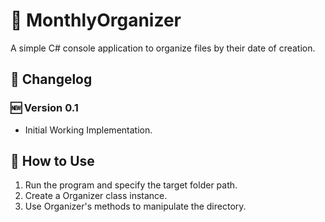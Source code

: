 # :file_folder: MonthlyOrganizer 
A simple C# console application to organize files by their date of creation.

## :wrench: Changelog

### :new: Version 0.1
- Initial Working Implementation.


## :book: How to Use
1. Run the program and specify the target folder path.
2. Create a Organizer class instance.
3. Use Organizer's methods to manipulate the directory.
